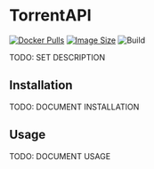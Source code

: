 # TorrentAPI
[![Docker Pulls](https://img.shields.io/docker/pulls/illallangi/torrentapi.svg)](https://hub.docker.com/r/illallangi/torrentapi)
[![Image Size](https://images.microbadger.com/badges/image/illallangi/torrentapi.svg)](https://microbadger.com/images/illallangi/torrentapi)
![Build](https://github.com/illallangi/TorrentAPI/workflows/Build/badge.svg)

TODO: SET DESCRIPTION

## Installation

TODO: DOCUMENT INSTALLATION

## Usage

TODO: DOCUMENT USAGE
